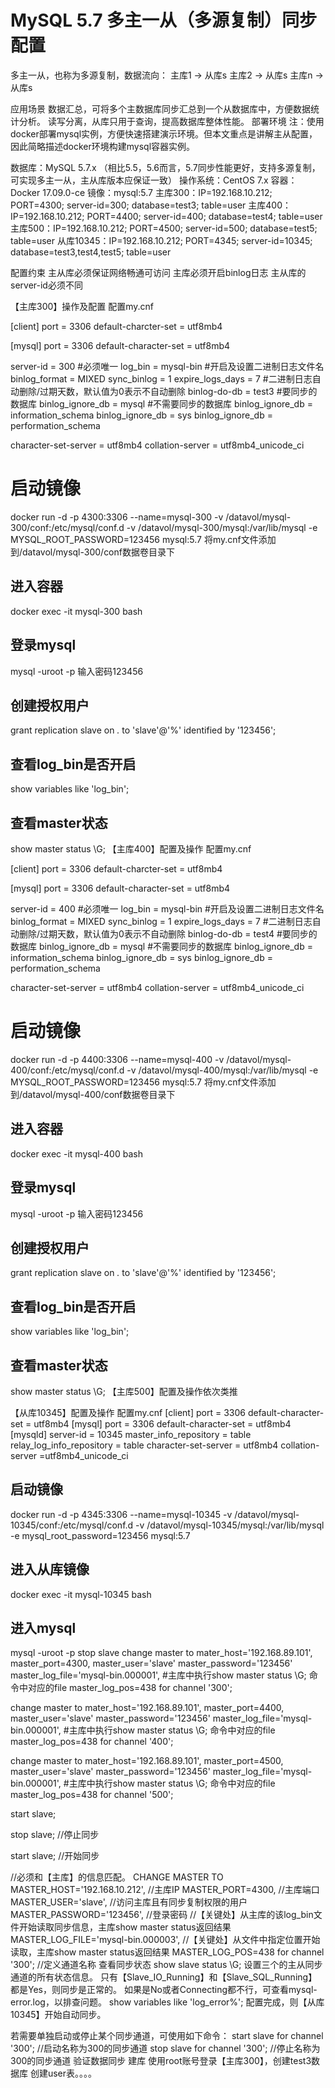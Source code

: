 # MySQL 5.7 多主一从（多源复制）同步配置
多主一从，也称为多源复制，数据流向：
主库1 -> 从库s
主库2 -> 从库s
主库n -> 从库s

应用场景
数据汇总，可将多个主数据库同步汇总到一个从数据库中，方便数据统计分析。
读写分离，从库只用于查询，提高数据库整体性能。
部署环境
注：使用docker部署mysql实例，方便快速搭建演示环境。但本文重点是讲解主从配置，因此简略描述docker环境构建mysql容器实例。

数据库：MySQL 5.7.x  （相比5.5，5.6而言，5.7同步性能更好，支持多源复制，可实现多主一从，主从库版本应保证一致）
操作系统：CentOS 7.x
容器：Docker 17.09.0-ce
镜像：mysql:5.7
主库300：IP=192.168.10.212; PORT=4300; server-id=300; database=test3; table=user
主库400：IP=192.168.10.212; PORT=4400; server-id=400; database=test4; table=user
主库500：IP=192.168.10.212; PORT=4500; server-id=500; database=test5; table=user
从库10345：IP=192.168.10.212; PORT=4345; server-id=10345; database=test3,test4,test5; table=user

配置约束
主从库必须保证网络畅通可访问
主库必须开启binlog日志
主从库的server-id必须不同

【主库300】操作及配置
配置my.cnf

[client]
port = 3306
default-charcter-set = utf8mb4

[mysql]
port = 3306
default-character-set = utf8mb4

server-id = 300  #必须唯一
log_bin = mysql-bin  #开启及设置二进制日志文件名
binlog_format = MIXED
sync_binlog = 1
expire_logs_days = 7  #二进制日志自动删除/过期天数，默认值为0表示不自动删除
binlog-do-db = test3 #要同步的数据库
binlog_ignore_db = mysql  #不需要同步的数据库
binlog_ignore_db = information_schema
binlog_ignore_db = sys
binlog_ignore_db = performation_schema

character-set-server = utf8mb4
collation-server = utf8mb4_unicode_ci

# 启动镜像
docker run -d -p 4300:3306 --name=mysql-300 -v /datavol/mysql-300/conf:/etc/mysql/conf.d -v /datavol/mysql-300/mysql:/var/lib/mysql -e MYSQL_ROOT_PASSWORD=123456 mysql:5.7
将my.cnf文件添加到/datavol/mysql-300/conf数据卷目录下
## 进入容器
docker exec -it mysql-300 bash
## 登录mysql
mysql -uroot -p
输入密码123456
## 创建授权用户
grant replication slave on *.* to 'slave'@'%' identified by '123456';
## 查看log_bin是否开启
show variables like 'log_bin';
## 查看master状态
show master status \G;
【主库400】配置及操作
配置my.cnf

[client]
port = 3306
default-charcter-set = utf8mb4

[mysql]
port = 3306
default-character-set = utf8mb4

server-id = 400  #必须唯一
log_bin = mysql-bin  #开启及设置二进制日志文件名
binlog_format = MIXED
sync_binlog = 1
expire_logs_days = 7  #二进制日志自动删除/过期天数，默认值为0表示不自动删除
binlog-do-db = test4 #要同步的数据库
binlog_ignore_db = mysql  #不需要同步的数据库
binlog_ignore_db = information_schema
binlog_ignore_db = sys
binlog_ignore_db = performation_schema

character-set-server = utf8mb4
collation-server = utf8mb4_unicode_ci

# 启动镜像
docker run -d -p 4400:3306 --name=mysql-400 -v /datavol/mysql-400/conf:/etc/mysql/conf.d -v /datavol/mysql-400/mysql:/var/lib/mysql -e MYSQL_ROOT_PASSWORD=123456 mysql:5.7
将my.cnf文件添加到/datavol/mysql-400/conf数据卷目录下
## 进入容器
docker exec -it mysql-400 bash
## 登录mysql
mysql -uroot -p
输入密码123456
## 创建授权用户
grant replication slave on *.* to 'slave'@'%' identified by '123456';
## 查看log_bin是否开启
show variables like 'log_bin';
## 查看master状态
show master status \G;
【主库500】配置及操作依次类推

【从库10345】配置及操作
配置my.cnf
[client]
port = 3306
default-character-set = utf8mb4
[mysql]
port = 3306
default-character-set = utf8mb4
[mysqld]
server-id = 10345
master_info_repository = table
relay_log_info_repository = table
character-set-server = utf8mb4
collation-server =utf8mb4_unicode_ci
## 启动镜像
docker run -d -p 4345:3306 --name=mysql-10345 -v /datavol/mysql-10345/conf:/etc/mysql/conf.d -v /datavol/mysql-10345/mysql:/var/lib/mysql -e mysql_root_password=123456 mysql:5.7
## 进入从库镜像
docker exec -it mysql-10345 bash
## 进入mysql
mysql -uroot -p
stop slave
change master to
mater_host='192.168.89.101',
master_port=4300,
master_user='slave'
master_password='123456'
master_log_file='mysql-bin.000001', #主库中执行show master status \G; 命令中对应的file
master_log_pos=438
for channel '300';

change master to
mater_host='192.168.89.101',
master_port=4400,
master_user='slave'
master_password='123456'
master_log_file='mysql-bin.000001', #主库中执行show master status \G; 命令中对应的file
master_log_pos=438
for channel '400';

change master to
mater_host='192.168.89.101',
master_port=4500,
master_user='slave'
master_password='123456'
master_log_file='mysql-bin.000001', #主库中执行show master status \G; 命令中对应的file
master_log_pos=438
for channel '500';

start slave;

stop slave;     //停止同步

start slave;     //开始同步

//必须和【主库】的信息匹配。
CHANGE MASTER TO
MASTER_HOST='192.168.10.212',     //主库IP
MASTER_PORT=4300,                       //主库端口
MASTER_USER='slave',                     //访问主库且有同步复制权限的用户
MASTER_PASSWORD='123456',      //登录密码
//【关键处】从主库的该log_bin文件开始读取同步信息，主库show master status返回结果
MASTER_LOG_FILE='mysql-bin.000003',
//【关键处】从文件中指定位置开始读取，主库show master status返回结果
MASTER_LOG_POS=438
for channel '300';            //定义通道名称
查看同步状态
show slave status \G;
设置三个的主从同步通道的所有状态信息。
只有【Slave_IO_Running】和【Slave_SQL_Running】都是Yes，则同步是正常的。
如果是No或者Connecting都不行，可查看mysql-error.log，以排查问题。
show variables like 'log_error%';
配置完成，则【从库10345】开始自动同步。

若需要单独启动或停止某个同步通道，可使用如下命令：
start slave for channel '300';     //启动名称为300的同步通道
stop slave for channel '300';     //停止名称为300的同步通道
验证数据同步
建库
使用root账号登录【主库300】，创建test3数据库 
创建user表。。。。


















































